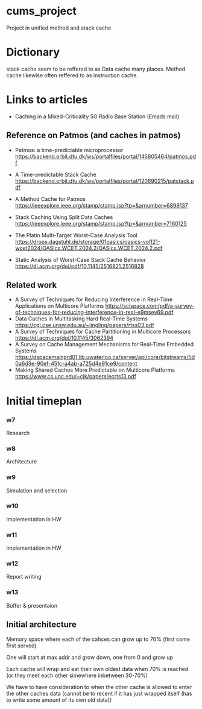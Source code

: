 # cums_project
Project in unified method and stack cache

# Dictionary
stack cache seem to be reffered to as Data cache many places.
Method cache likewise often reffered to as instruction cache.

# Links to articles
- Caching in a Mixed-Criticality 5G Radio Base Station (Emads mail)

## Reference on Patmos (and caches in patmos)

- Patmos: a time-predictable microprocessor https://backend.orbit.dtu.dk/ws/portalfiles/portal/145805464/patmos.pdf
- A Time-predictable Stack Cache https://backend.orbit.dtu.dk/ws/portalfiles/portal/120690215/patstack.pdf
- A Method Cache for Patmos https://ieeexplore.ieee.org/stamp/stamp.jsp?tp=&arnumber=6899137
- Stack Caching Using Split Data Caches https://ieeexplore.ieee.org/stamp/stamp.jsp?tp=&arnumber=7160125

- The Platin Multi-Target Worst-Case Analysis Tool https://drops.dagstuhl.de/storage/01oasics/oasics-vol121-wcet2024/OASIcs.WCET.2024.2/OASIcs.WCET.2024.2.pdf 
- Static Analysis of Worst-Case Stack Cache Behavior https://dl.acm.org/doi/pdf/10.1145/2516821.2516828

## Related work
- A Survey of Techniques for Reducing Interference in Real-Time Applications on Multicore Platforms https://scispace.com/pdf/a-survey-of-techniques-for-reducing-interference-in-real-e9msev69.pdf
- Data Caches in Multitasking Hard Real-Time Systems https://cgi.cse.unsw.edu.au/~jingling/papers/rtss03.pdf
- A Survey of Techniques for Cache Partitioning in Multicore Processors https://dl.acm.org/doi/10.1145/3062394
- A Survey on Cache Management Mechanisms for Real-Time Embedded Systems https://dspacemainprd01.lib.uwaterloo.ca/server/api/core/bitstreams/5d0a6d3e-90ef-45fc-a4ab-a725d4e91ce9/content
- Making Shared Caches More Predictable on Multicore Platforms https://www.cs.unc.edu/~cjk/papers/ecrts13.pdf

# Initial timeplan
### w7
Research

### w8
Architecture

### w9
Simulation and selection 

###  w10
Implementation in HW

### w11
Implementation in HW 

### w12
Report writing

### w13
Buffer & presentaion

## Initial architecture
Memory space where each of the cahces can grow up to 70% (first come first served)

One will start at max addr and grow down, one from 0 and grow up

Each cache will wrap and eat their own oldest data when 70% is reached (or they meet each other simewhere inbetween 30-70%)

We have to have consideration to when the other cache is allowed to enter the other caches data (cannot be to recent if it has just wrapped itself (has to write some amount of its own old data))


